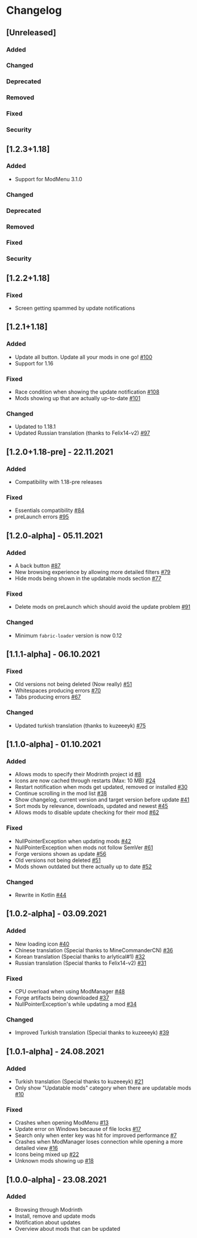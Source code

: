 # Changelog

## [Unreleased]
### Added

### Changed

### Deprecated

### Removed

### Fixed

### Security

## [1.2.3+1.18]
### Added
- Support for ModMenu 3.1.0

### Changed

### Deprecated

### Removed

### Fixed

### Security

## [1.2.2+1.18]
### Fixed
- Screen getting spammed by update notifications

## [1.2.1+1.18]
### Added
- Update all button. Update all your mods in one go! [#100](https://github.com/DeathsGun/ModManager/issues/100)
- Support for 1.16


### Fixed
- Race condition when showing the update notification [#108](https://github.com/DeathsGun/ModManager/issues/108)
- Mods showing up that are actually up-to-date [#101](https://github.com/DeathsGun/ModManager/issues/101)


### Changed
- Updated to 1.18.1
- Updated Russian translation (thanks to Felix14-v2) [#97](https://github.com/DeathsGun/ModManager/pull/97)

## [1.2.0+1.18-pre] - 22.11.2021
### Added
- Compatibility with 1.18-pre releases


### Fixed
- Essentials compatibility [#84](https://github.com/DeathsGun/ModManager/issues/84)
- preLaunch errors [#95](https://github.com/DeathsGun/ModManager/issues/95)

## [1.2.0-alpha] - 05.11.2021
### Added
- A back button [#87](https://github.com/DeathsGun/ModManager/issues/87)
- New browsing experience by allowing more detailed filters [#79](https://github.com/DeathsGun/ModManager/issues/79)
- Hide mods being shown in the updatable mods section [#77](https://github.com/DeathsGun/ModManager/issues/77)


### Fixed
- Delete mods on preLaunch which should avoid the update
  problem [#91](https://github.com/DeathsGun/ModManager/issues/91)


### Changed
- Minimum ```fabric-loader``` version is now 0.12

## [1.1.1-alpha] - 06.10.2021
### Fixed
- Old versions not being deleted (Now really) [#51](https://github.com/DeathsGun/ModManager/issues/51)
- Whitespaces producing errors [#70](https://github.com/DeathsGun/ModManager/issues/70)
- Tabs producing errors [#67](https://github.com/DeathsGun/ModManager/issues/67)


### Changed
- Updated turkish translation (thanks to kuzeeeyk) [#75](https://github.com/DeathsGun/ModManager/pull/75)

## [1.1.0-alpha] - 01.10.2021
### Added
- Allows mods to specify their Modrinth project id [#8](https://github.com/DeathsGun/ModManager/issues/8)
- Icons are now cached through restarts (Max: 10 MB) [#24](https://github.com/DeathsGun/ModManager/issues/24)
- Restart notification when mods get updated, removed or
  installed [#30](https://github.com/DeathsGun/ModManager/issues/30)
- Continue scrolling in the mod list [#38](https://github.com/DeathsGun/ModManager/issues/38)
- Show changelog, current version and target version before
  update [#41](https://github.com/DeathsGun/ModManager/issues/41)
- Sort mods by relevance, downloads, updated and newest [#45](https://github.com/DeathsGun/ModManager/issues/45)
- Allows mods to disable update checking for their mod [#62](https://github.com/DeathsGun/ModManager/issues/62)


### Fixed
- NullPointerException when updating mods [#42](https://github.com/DeathsGun/ModManager/issues/42)
- NullPointerException when mods not follow SemVer [#61](https://github.com/DeathsGun/ModManager/issues/64)
- Forge versions shown as update [#56](https://github.com/DeathsGun/ModManager/issues/56)
- Old versions not being deleted [#51](https://github.com/DeathsGun/ModManager/issues/51)
- Mods shown outdated but there actually up to date [#52](https://github.com/DeathsGun/ModManager/issues/52)


### Changed
- Rewrite in Kotlin [#44](https://github.com/DeathsGun/ModManager/pull/44)

## [1.0.2-alpha] - 03.09.2021
### Added
- New loading icon [#40](https://github.com/DeathsGun/ModManager/pull/40)
- Chinese translation (Special thanks to MineCommanderCN) [#36](https://github.com/DeathsGun/ModManager/pull/36)
- Korean translation (Special thanks to arlytical#1) [#32](https://github.com/DeathsGun/ModManager/pull/32)
- Russian translation (Special thanks to Felix14-v2) [#31](https://github.com/DeathsGun/ModManager/pull/31)


### Fixed
- CPU overload when using ModManager [#48](https://github.com/DeathsGun/ModManager/issues/48)
- Forge artifacts being downloaded [#37](https://github.com/DeathsGun/ModManager/pull/37)
- NullPointerException's while updating a mod [#34](https://github.com/DeathsGun/ModManager/issues/34)


### Changed
- Improved Turkish translation (Special thanks to kuzeeeyk) [#39](https://github.com/DeathsGun/ModManager/pull/39)

## [1.0.1-alpha] - 24.08.2021
### Added
- Turkish translation (Special thanks to kuzeeeyk) [#21](https://github.com/DeathsGun/ModManager/pull/21)
- Only show "Updatable mods" category when there are updatable
  mods [#10](https://github.com/DeathsGun/ModManager/issues/10)


### Fixed
- Crashes when opening ModMenu [#13](https://github.com/DeathsGun/ModManager/issues/13)
- Update error on Windows because of file locks [#17](https://github.com/DeathsGun/ModManager/issues/13)
- Search only when enter key was hit for improved performance [#7](https://github.com/DeathsGun/ModManager/issues/7)
- Crashes when ModManager loses connection while opening a more detailed
  view [#16](https://github.com/DeathsGun/ModManager/issues/16)
- Icons being mixed up [#22](https://github.com/DeathsGun/ModManager/issues/22)
- Unknown mods showing up [#18](https://github.com/DeathsGun/ModManager/issues/18)

## [1.0.0-alpha] - 23.08.2021
### Added
- Browsing through Modrinth
- Install, remove and update mods
- Notification about updates
- Overview about mods that can be updated